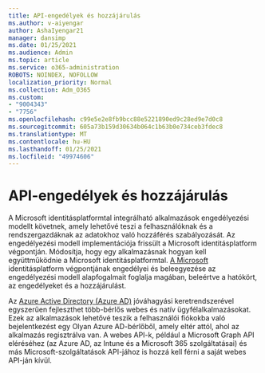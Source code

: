 ```yaml
---
title: API-engedélyek és hozzájárulás
ms.author: v-aiyengar
author: AshaIyengar21
manager: dansimp
ms.date: 01/25/2021
ms.audience: Admin
ms.topic: article
ms.service: o365-administration
ROBOTS: NOINDEX, NOFOLLOW
localization_priority: Normal
ms.collection: Adm_O365
ms.custom:
- "9004343"
- "7756"
ms.openlocfilehash: c99e5e2e8fb9bcc88e5221890ed9c28ed9e7d0c8
ms.sourcegitcommit: 605a73b159d30634b064c1b63b0e734ceb3fdec8
ms.translationtype: MT
ms.contentlocale: hu-HU
ms.lasthandoff: 01/25/2021
ms.locfileid: "49974606"
---
```

# <a name="api-permissions-and-consent"></a>API-engedélyek és hozzájárulás

A Microsoft identitásplatformtal integrálható alkalmazások engedélyezési modellt követnek, amely lehetővé teszi a felhasználóknak és a rendszergazdáknak az adatokhoz való hozzáférés szabályozását. Az engedélyezési modell implementációja frissült a Microsoft identitásplatform végpontján. Módosítja, hogy egy alkalmazásnak hogyan kell együttműködnie a Microsoft identitásplatformtal. [A Microsoft](https://docs.microsoft.com/azure/active-directory/develop/v2-permissions-and-consent) identitásplatform végpontjának engedélyei és beleegyezése az engedélyezési modell alapfogalmait foglalja magában, beleértve a hatókört, az engedélyeket és a hozzájárulást.

Az [Azure Active Directory (Azure AD)](https://docs.microsoft.com/azure/active-directory/develop/consent-framework) jóváhagyási keretrendszerével egyszerűen fejleszthet több-bérlős webes és natív ügyfélalkalmazásokat. Ezek az alkalmazások lehetővé teszik a felhasználói fiókokba való bejelentkezést egy Olyan Azure AD-bérlőből, amely eltér attól, ahol az alkalmazás regisztrálva van. A webes API-k, például a Microsoft Graph API eléréséhez (az Azure AD, az Intune és a Microsoft 365 szolgáltatásai) és más Microsoft-szolgáltatások API-jához is hozzá kell férni a saját webes API-ján kívül.


